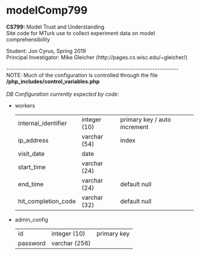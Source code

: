 # modelComp799
<p>
  <b>CS799:</b> Model Trust and Understanding<br />
  Site code for MTurk use to collect experiment data on model comprehensibility
</p>

<p>
  Student: Jon Cyrus, Spring 2019<br />
  Principal Investigator: Mike Gleicher (http://pages.cs.wisc.edu/~gleicher/)
</p>

<p>
  ------------------------------------------------------------------------<br />
  NOTE: Much of the configuration is controlled through the file
  <b>/php_includes/control_variables.php</b><br />
  <br />
  <i>DB Configuration currently expected by code:</i><br />
  <ul>
    <li>workers</li>
    <table>
      <tbody>
        <tr>
          <td>internal_identifier</td>
          <td>integer (10)</td>
          <td>primary key / auto increment</td>
        </tr>
        <tr>
          <td>ip_address</td>
          <td>varchar (54)</td>
          <td>index</td>
        </tr>
        <tr>
          <td>visit_date</td>
          <td>date</td>
          <td></td>
        </tr>
        <tr>
          <td>start_time</td>
          <td>varchar (24)</td>
          <td></td>
        </tr>
        <tr>
          <td>end_time</td>
          <td>varchar (24)</td>
          <td>default null</td>
        </tr>
        <tr>
          <td>hit_completion_code</td>
          <td>varchar (32)</td>
          <td>default null</td>
        </tr>
      </tbody>
    </table>
    <li>admin_config</li>
      <table>
        <tbody>
          <tr>
            <td>id</td>
            <td>integer (10)</td>
            <td>primary key</td>
          </tr>
          <tr>
            <td>password</td>
            <td>varchar (256)</td>
            <td></td>
          </tr>
        </tbody>
      </table>
  </ul>
</p>
